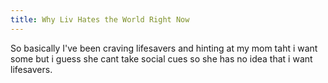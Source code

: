```yaml
---
title: Why Liv Hates the World Right Now
---
```

So basically I've been craving lifesavers and hinting at my mom taht i want some but i guess she cant take social cues so she has no idea that i want lifesavers. 
